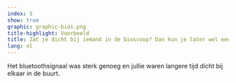 ```yaml
---
index: 5
show: true
graphic: graphic-bios.png
title-highlight: Voorbeeld
title: Zat je dicht bij iemand in de bioscoop? Dan kun je later wel een melding krijgen
lang: nl
---
```


Het bluetoothsignaal was sterk genoeg en jullie waren langere tijd dicht bij elkaar in de buurt.
